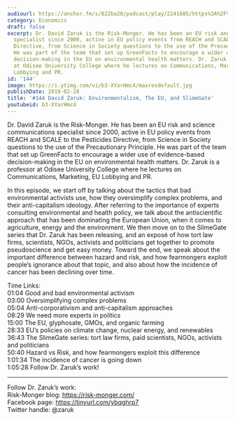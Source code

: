 ```yaml
---
audiourl: https://anchor.fm/s/822ba20/podcast/play/2241685/https%3A%2F%2Fd3ctxlq1ktw2nl.cloudfront.net%2Fproduction%2F2019-0-31%2F9121968-44100-2-f2db13c77ce6b.m4a
category: Economics
draft: false
excerpt: Dr. David Zaruk is the Risk-Monger. He has been an EU risk and science communications
  specialist since 2000, active in EU policy events from REACH and SCALE to the Pesticides
  Directive, from Science in Society questions to the use of the Precautionary Principle.
  He was part of the team that set up GreenFacts to encourage a wider use of evidence-based
  decision-making in the EU on environmental health matters. Dr. Zaruk is a professor
  at Odisee University College where he lectures on Communications, Marketing, EU
  Lobbying and PR.
id: '144'
image: https://i.ytimg.com/vi/b3-XYarHmc4/maxresdefault.jpg
publishDate: 2019-02-28
title: '#144 David Zaruk: Environmentalism, The EU, and SlimeGate'
youtubeid: b3-XYarHmc4
---
```

<div class="timelinks">

Dr. David Zaruk is the Risk-Monger. He has been an EU risk and science communications specialist since 2000, active in EU policy events from REACH and SCALE to the Pesticides Directive, from Science in Society questions to the use of the Precautionary Principle. He was part of the team that set up GreenFacts to encourage a wider use of evidence-based decision-making in the EU on environmental health matters. Dr. Zaruk is a professor at Odisee University College where he lectures on Communications, Marketing, EU Lobbying and PR.

In this episode, we start off by talking about the tactics that bad environmental activists use, how they oversimplify complex problems, and their anti-capitalism ideology. After referring to the importance of experts consulting environmental and health policy, we talk about the antiscientific approach that has been dominating the European Union, when it comes to agriculture, energy and the environment. We then move on to the SlimeGate series that Dr. Zaruk has been releasing, and an exposé of how tort law firms, scientists, NGOs, activists and politicians get together to promote pseudoscience and get easy money. Toward the end, we speak about the important difference between hazard and risk, and how fearmongers exploit people’s ignorance about that topic, and also about how the incidence of cancer has been declining over time.

Time Links:  
<time>01:04</time> Good and bad environmental activism  
<time>03:00</time> Oversimplifying complex problems                               
<time>05:04</time> Anti-corporativism and anti-capitalism approaches                 
<time>08:29</time> We need more experts in politics                
<time>15:00</time> The EU, glyphosate, GMOs, and organic farming   
<time>28:33</time> EU’s policies on climate change, nuclear energy, and renewables     
<time>36:43</time> The SlimeGate series: tort law firms, paid scientists, NGOs, activists and politicians              
<time>50:40</time> Hazard vs Risk, and how fearmongers exploit this difference        
<time>1:01:34</time> The incidence of cancer is going down      
<time>1:05:28</time> Follow Dr. Zaruk’s work!      

---

Follow Dr. Zaruk’s work:  
Risk-Monger blog: https://risk-monger.com/  
Facebook page: https://tinyurl.com/ybqghrp7  
Twitter handle: @zaruk
</div>

